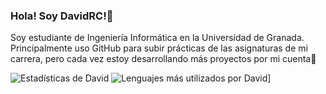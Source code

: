 ### Hola! Soy DavidRC!👋

Soy estudiante de Ingeniería Informática en la Universidad de Granada. Principalmente uso GitHub para subir prácticas de las asignaturas de mi carrera, pero cada vez estoy desarrollando más proyectos por mi cuenta🚀


![Estadísticas de David](https://github-readme-stats.vercel.app/api?username=davidrc99&show_icons=true)
![Lenguajes más utilizados por David](https://github-readme-stats.vercel.app/api/top-langs/?username=davidrc99&layout=compact)]

